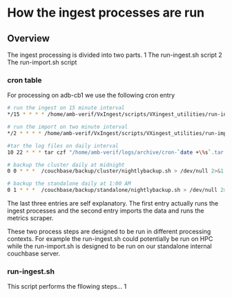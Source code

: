 # How the ingest processes are run

## Overview

The ingest processing is divided into two parts.
1 The run-ingest.sh script
2 The run-import.sh script

### cron table

For processing on adb-cb1 we use the following cron entry

``` bash
# run the ingest on 15 minute interval
*/15 * * * * /home/amb-verif/VxIngest/scripts/VXingest_utilities/run-ingest.sh -c /home/amb-verif/adb-cb1-credentials -d /home/amb-verif/VxIngest -l /home/amb-verif/VxIngest/logs -o /data -m /data/common/job_metrics -x /data/temp > /home/amb-verif/logs/cron-ingest-`date +\%s`.out 2>&1

# run the import on two minute interval
*/2 * * * * /home/amb-verif/VxIngest/scripts/VXingest_utilities/run-import.sh -c /home/amb-verif/adb-cb1-credentials -d /home/amb-verif/VxIngest -l /data/temp -m /data/common/job_metrics -t /data/temp_tar > /home/amb-verif/logs/cron-import-`date +\%s`.out 2>&1

#tar the log files on daily interval
10 22 * * * tar czf "/home/amb-verif/logs/archive/cron-`date +\%s`.tar.gz" $(find /home/amb-verif/logs -type f -name "cron*.out" -cmin +1440) -C /home/amb-verif/logs --remove-files > /dev/null 2>&1

# backup the cluster daily at midnight
0 0 * * *  /couchbase/backup/cluster/nightlybackup.sh > /dev/null 2>&1

# backup the standalone daily at 1:00 AM
0 1 * * *  /couchbase/backup/standalone/nightlybackup.sh > /dev/null 2>&1
```

The last three entries are self explanatory. The first entry actually runs the ingest processes and the second entry imports the data and runs the metrics scraper.

These two process steps are designed to be run in different processing contexts. For example the run-ingest.sh could potentially be run on HPC while the run-import.sh is designed to be run on our standalone internal couchbase server.

### run-ingest.sh

This script performs the fllowing steps...
1 